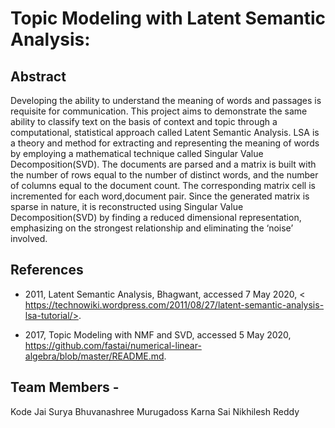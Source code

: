 # Topic Modeling with Latent Semantic Analysis:
## Abstract 
Developing the ability to understand the meaning of words and
passages is requisite for communication. This project aims to demonstrate the
same ability to classify text on the basis of context and topic through a
computational, statistical approach called Latent Semantic Analysis. LSA is a
theory and method for extracting and representing the meaning of words by
employing a mathematical technique called Singular Value
Decomposition(SVD). The documents are parsed and a matrix is built with the
number of rows equal to the number of distinct words, and the number of
columns equal to the document count. The corresponding matrix cell is
incremented for each word,document pair. Since the generated matrix is sparse
in nature, it is reconstructed using Singular Value Decomposition(SVD) by
finding a reduced dimensional representation, emphasizing on the strongest
relationship and eliminating the ‘noise’ involved.

## References
- 2011, Latent Semantic Analysis, Bhagwant, accessed 7 May 2020, <
https://technowiki.wordpress.com/2011/08/27/latent-semantic-analysis-lsa-tutorial/>.

- 2017, Topic Modeling with NMF and SVD, accessed 5 May
2020, <https://github.com/fastai/numerical-linear-algebra/blob/master/README.md>.

## Team Members -
Kode Jai Surya
Bhuvanashree Murugadoss
Karna Sai Nikhilesh Reddy
